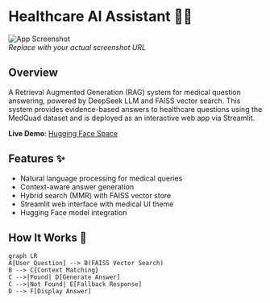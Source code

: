 # Healthcare AI Assistant 🤖💊

![App Screenshot](https://huggingface.co/spaces/Sheryar1998/HealthCare_QA_System/resolve/main/app-screenshot.png)  
*Replace with your actual screenshot URL*

## Overview
A Retrieval Augmented Generation (RAG) system for medical question answering, powered by DeepSeek LLM and FAISS vector search. This system provides evidence-based answers to healthcare questions using the MedQuad dataset and is deployed as an interactive web app via Streamlit.

**Live Demo**: [Hugging Face Space](https://sheryar1998-healthcare-qa-system.hf.space)

## Features ✨
- Natural language processing for medical queries
- Context-aware answer generation
- Hybrid search (MMR) with FAISS vector store
- Streamlit web interface with medical UI theme
- Hugging Face model integration

## How It Works 🧪
```mermaid
graph LR
A[User Question] --> B(FAISS Vector Search)
B --> C{Context Matching}
C -->|Found| D[Generate Answer]
C -->|Not Found| E[Fallback Response]
D --> F[Display Answer]
